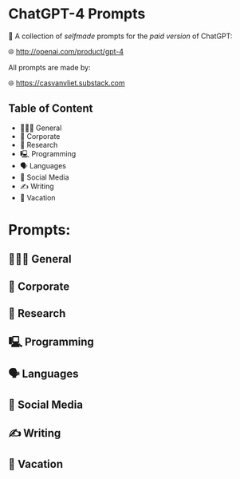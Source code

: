 # ChatGPT-4 Prompts

🤖 A collection of *selfmade* prompts for the *paid version* of ChatGPT: 

🌐 http://openai.com/product/gpt-4

All prompts are made by:

🌐 https://casvanvliet.substack.com

## Table of Content

- 👩🏻‍💻 General
- 👔 Corporate
- 🔎 Research
- 🖳 Programming
- 🗣️ Languages
- 📱 Social Media
- ✍️ Writing
- 👙 Vacation

# Prompts:
## 👩🏻‍💻 General
## 👔 Corporate
## 🔎 Research
## 🖳 Programming
## 🗣️ Languages
## 📱 Social Media
## ✍️ Writing
## 👙 Vacation
